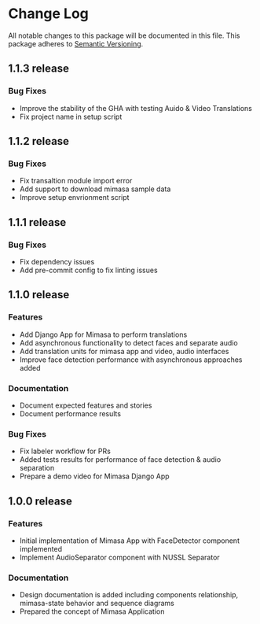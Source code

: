 # Change Log

All notable changes to this package will be documented in this file.
This package adheres to [Semantic Versioning](http://semver.org/).

## 1.1.3 release

### Bug Fixes

* Improve the stability of the GHA with testing Auido & Video Translations
* Fix project name in setup script

## 1.1.2 release

### Bug Fixes

* Fix transaltion module import error
* Add support to download mimasa sample data
* Improve setup envrionment script

## 1.1.1 release

### Bug Fixes

* Fix dependency issues
* Add pre-commit config to fix linting issues

## 1.1.0 release

### Features

* Add Django App for Mimasa to perform translations
* Add asynchronous functionality to detect faces and separate audio
* Add translation units for mimasa app and video, audio interfaces
* Improve face detection performance with asynchronous approaches added

### Documentation

* Document expected features and stories
* Document performance results

### Bug Fixes

* Fix labeler workflow for PRs
* Added tests results for performance of face detection & audio separation
* Prepare a demo video for Mimasa Django App

## 1.0.0 release

### Features

* Initial implementation of Mimasa App with FaceDetector component implemented
* Implement AudioSeparator component with NUSSL Separator

### Documentation

* Design documentation is added including components relationship, mimasa-state behavior and sequence diagrams
* Prepared the concept of Mimasa Application
